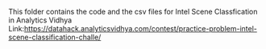 This folder contains the code and the csv files for Intel Scene Classfication in Analytics Vidhya 
Link:https://datahack.analyticsvidhya.com/contest/practice-problem-intel-scene-classification-challe/
